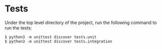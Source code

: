 # Tests

Under the top level directory of the project, run the following command to run the tests:

```
$ python3 -m unittest discover tests.unit
$ python3 -m unittest discover tests.integration
```
